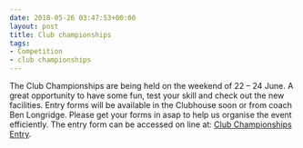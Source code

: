 ```yaml
---
date: 2018-05-26 03:47:53+00:00
layout: post
title: Club championships
tags:
- Competition
- club championships
---
```


The Club Championships are being held on the weekend of 22 – 24 June. A great opportunity to have some fun, test your skill and check out the new facilities. Entry forms will be available in the Clubhouse soon or from coach Ben Longridge. Please get your forms in asap to help us organise the event efficiently. The entry form can be accessed on line at: [Club Championships Entry](https://docs.google.com/forms/d/e/1FAIpQLSdXnyHcaLiSi8o86Gfg1VOz4vNTIiDjpRrfqWZ4O18Y7qlXBA/viewform).
